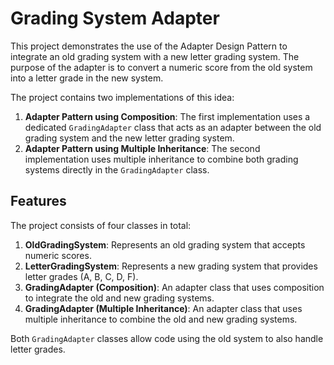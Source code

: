# Grading System Adapter

This project demonstrates the use of the Adapter Design Pattern to integrate an old grading system with a new letter grading system. The purpose of the adapter is to convert a numeric score from the old system into a letter grade in the new system.

The project contains two implementations of this idea:

1. **Adapter Pattern using Composition**: The first implementation uses a dedicated `GradingAdapter` class that acts as an adapter between the old grading system and the new letter grading system.
2. **Adapter Pattern using Multiple Inheritance**: The second implementation uses multiple inheritance to combine both grading systems directly in the `GradingAdapter` class.

## Features

The project consists of four classes in total:

1. **OldGradingSystem**: Represents an old grading system that accepts numeric scores.
2. **LetterGradingSystem**: Represents a new grading system that provides letter grades (A, B, C, D, F).
3. **GradingAdapter (Composition)**: An adapter class that uses composition to integrate the old and new grading systems.
4. **GradingAdapter (Multiple Inheritance)**: An adapter class that uses multiple inheritance to combine the old and new grading systems.

Both `GradingAdapter` classes allow code using the old system to also handle letter grades.